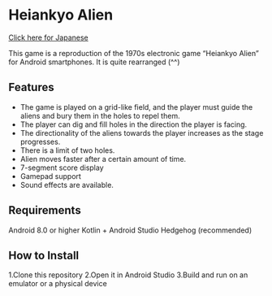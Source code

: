 # Heiankyo Alien
[Click here for Japanese](./README.ja.md)

This game is a reproduction of the 1970s electronic game “Heiankyo Alien” for Android smartphones.
It is quite rearranged (^^) 

## Features
- The game is played on a grid-like field, and the player must guide the aliens and bury them in the holes to repel them.
- The player can dig and fill holes in the direction the player is facing.
- The directionality of the aliens towards the player increases as the stage progresses.
- There is a limit of two holes.
- Alien moves faster after a certain amount of time.
- 7-segment score display
- Gamepad support
- Sound effects are available.

## Requirements
Android 8.0 or higher
Kotlin + Android Studio Hedgehog (recommended)

## How to Install
1.Clone this repository
2.Open it in Android Studio
3.Build and run on an emulator or a physical device
